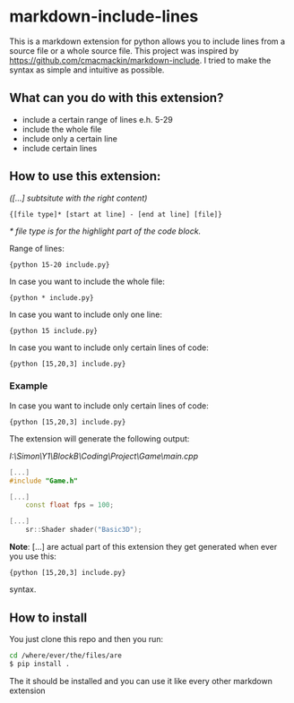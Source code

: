 # markdown-include-lines
This is a markdown extension for python allows you to include lines from a source file or a whole source file. This project was inspired by https://github.com/cmacmackin/markdown-include. I tried to make the syntax as simple and intuitive as possible.

## What can you do with this extension?

- include a certain range of lines e.h. 5-29
- include the whole file
- include only a certain line
- include certain lines

## How to use this extension:
_([...] subtsitute with the right content)_
```
{[file type]* [start at line] - [end at line] [file]}
```
_* file type is for the highlight part of the code block._

Range of lines:
```
{python 15-20 include.py}
```
In case you want to include the whole file:
```
{python * include.py}
```
In case you want to include only one line:
```
{python 15 include.py}
```
In case you want to include only certain lines of code:
```
{python [15,20,3] include.py}
```
### Example

In case you want to include only certain lines of code:
```
{python [15,20,3] include.py}
```
The extension will generate the following output:

_I:\Simon\Y1\BlockB\Coding\Project\Game\main.cpp_
```cpp
[...]
#include "Game.h"

[...]
    const float fps = 100;

[...]
    sr::Shader shader("Basic3D");
```
**Note**: [...] are actual part of this extension they get generated when ever you use this:
```
{python [15,20,3] include.py}
```
syntax.

## How to install
You just clone this repo and then you run:
``` bash
cd /where/ever/the/files/are
$ pip install .
```
The it should be installed and you can use it like every other markdown extension
